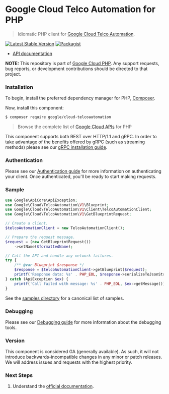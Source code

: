 # Google Cloud Telco Automation for PHP

> Idiomatic PHP client for [Google Cloud Telco Automation](https://cloud.google.com/telecom-network-automation).

[![Latest Stable Version](https://poser.pugx.org/google/cloud-telcoautomation/v/stable)](https://packagist.org/packages/google/cloud-telcoautomation) [![Packagist](https://img.shields.io/packagist/dm/google/cloud-telcoautomation.svg)](https://packagist.org/packages/google/cloud-telcoautomation)

* [API documentation](https://cloud.google.com/php/docs/reference/cloud-telcoautomation/latest)

**NOTE:** This repository is part of [Google Cloud PHP](https://github.com/googleapis/google-cloud-php). Any
support requests, bug reports, or development contributions should be directed to
that project.

### Installation

To begin, install the preferred dependency manager for PHP, [Composer](https://getcomposer.org/).

Now, install this component:

```sh
$ composer require google/cloud-telcoautomation
```

> Browse the complete list of [Google Cloud APIs](https://cloud.google.com/php/docs/reference)
> for PHP

This component supports both REST over HTTP/1.1 and gRPC. In order to take advantage of the benefits
offered by gRPC (such as streaming methods) please see our
[gRPC installation guide](https://cloud.google.com/php/grpc).

### Authentication

Please see our [Authentication guide](https://github.com/googleapis/google-cloud-php/blob/main/AUTHENTICATION.md) for more information
on authenticating your client. Once authenticated, you'll be ready to start making requests.

### Sample

```php
use Google\ApiCore\ApiException;
use Google\Cloud\TelcoAutomation\V1\Blueprint;
use Google\Cloud\TelcoAutomation\V1\Client\TelcoAutomationClient;
use Google\Cloud\TelcoAutomation\V1\GetBlueprintRequest;

// Create a client.
$telcoAutomationClient = new TelcoAutomationClient();

// Prepare the request message.
$request = (new GetBlueprintRequest())
    ->setName($formattedName);

// Call the API and handle any network failures.
try {
    /** @var Blueprint $response */
    $response = $telcoAutomationClient->getBlueprint($request);
    printf('Response data: %s' . PHP_EOL, $response->serializeToJsonString());
} catch (ApiException $ex) {
    printf('Call failed with message: %s' . PHP_EOL, $ex->getMessage());
}
```

See the [samples directory](https://github.com/googleapis/google-cloud-php-telcoautomation/tree/main/samples) for a canonical list of samples.

### Debugging

Please see our [Debugging guide](https://github.com/googleapis/google-cloud-php/blob/main/DEBUG.md)
for more information about the debugging tools.

### Version

This component is considered GA (generally available). As such, it will not introduce backwards-incompatible changes in
any minor or patch releases. We will address issues and requests with the highest priority.

### Next Steps

1. Understand the [official documentation](https://cloud.google.com/telecom-network-automation).
